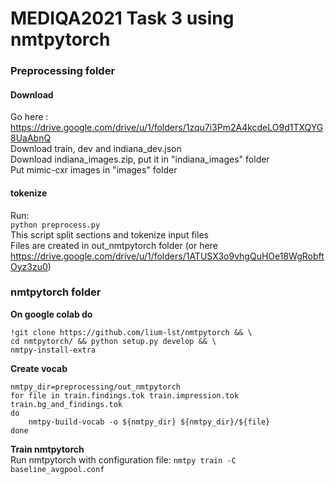# MEDIQA2021 Task 3 using nmtpytorch

### Preprocessing folder

#### Download
Go here : https://drive.google.com/drive/u/1/folders/1zqu7i3Pm2A4kcdeLO9d1TXQYG8UaAbnQ <br/>
Download train, dev and indiana_dev.json<br/>
Download indiana_images.zip, put it in "indiana_images" folder<br/>
Put mimic-cxr images in "images" folder<br/>

#### tokenize
Run:<br/>
`python preprocess.py`<br/>
This script split sections and tokenize input files <br/>
Files are created in out_nmtpytorch folder (or here https://drive.google.com/drive/u/1/folders/1ATUSX3o9vhgQuHOe18WgRobftOyz3zu0)


### nmtpytorch folder
<b>On google colab do </b><br/>
```
!git clone https://github.com/lium-lst/nmtpytorch && \
cd nmtpytorch/ && python setup.py develop && \
nmtpy-install-extra 
```
<b>Create vocab</b><br/>

```
nmtpy_dir=preprocessing/out_nmtpytorch
for file in train.findings.tok train.impression.tok  train.bg_and_findings.tok
do
    nmtpy-build-vocab -o ${nmtpy_dir} ${nmtpy_dir}/${file}
done
```

<b>Train nmtpytorch</b><br/>
Run nmtpytorch with configuration file: `nmtpy train -C baseline_avgpool.conf`


